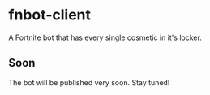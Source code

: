 # fnbot-client
A Fortnite bot that has every single cosmetic in it's locker.

## Soon
The bot will be published very soon. Stay tuned!

